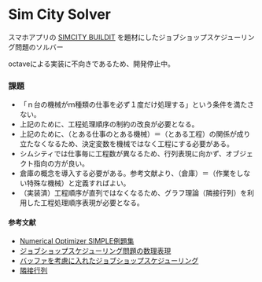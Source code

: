 # Sim City Solver

スマホアプリの [SIMCITY BUILDIT](https://play.google.com/store/apps/details?id=com.ea.game.simcitymobile_row&hl=ja&gl=US&pli=1) を題材にしたジョブショップスケジューリング問題のソルバー

octaveによる実装に不向きであるため、開発停止中。

### 課題

* 「ｎ台の機械がｍ種類の仕事を必ず１度だけ処理する」という条件を満たさない。
* 上記のために、工程処理順序の制約の改良が必要となる。
* 上記のために、（とある仕事のとある機械）＝（とある工程）の関係が成り立たなくなるため、決定変数を機械ではなく工程にする必要がある。
* シムシティでは仕事毎に工程数が異なるため、行列表現に向かず、オブジェクト指向の方が良い。
* 倉庫の概念を導入する必要がある。参考文献より、（倉庫）＝（作業をしない特殊な機械）と定義すればよい。
* （実装済）工程順序が直列ではなくなるため、グラフ理論（隣接行列）を利用した工程処理順序表現が必要となる。


#### 参考文献

* [Numerical Optimizer SIMPLE例題集](https://www.msi.co.jp/nuopt/docs/v23/examples/html/01-00-00.html)
* [ジョブショップスケジューリング問題の数理表現](https://www.jstage.jst.go.jp/article/isciesci/61/1/61_14/_pdf/-char/ja)
* [バッファを考慮に入れたジョブショップスケジューリング](https://www.jstage.jst.go.jp/article/kikaic1979/71/702/71_702_685/_pdf)
* [隣接行列](https://ja.wikipedia.org/wiki/%E9%9A%A3%E6%8E%A5%E8%A1%8C%E5%88%97)
